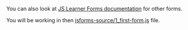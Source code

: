 <!--bl
    (filemeta
        (title "JS Learner Forms &mdash; First Form")
        (subtitle "The Explanation")
        (authors ["Jason Kerney"])
    )
/bl-->

You can also look at [JS Learner Forms documentation](../FORMS.md) for other forms.

You will be working in then [jsforms-source/1_first-form.js](..\jsforms-source\1_first-form.js) file.

<!--bl
    (table-of-contents
        (section-main "./variables/_main.md")
        (section-main "./functions.md")
        (section-main "./arrays.md")
        (section-main "./complex.md")
        (section-main "./copying-arrays.md")
        (section-main "./combining.md")
        (section-main "./looping.md")
        (section-main "./otherForms.md")
    )
/bl-->